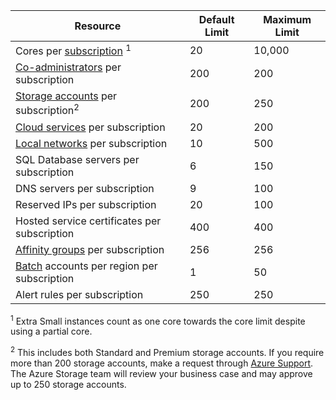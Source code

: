 Resource|Default Limit|Maximum Limit
---|---|---
Cores per [subscription](../articles/billing-buy-sign-up-azure-subscription.md) <sup>1</sup>|20|10,000
[Co-administrators](../articles/billing-add-change-azure-subscription-administrator.md) per subscription|200|200
[Storage accounts](../articles/storage/storage-create-storage-account.md) per subscription<sup>2</sup>|200|250
[Cloud services](../articles/cloud-services/cloud-services-choose-me.md) per subscription|20|200
[Local networks](http://msdn.microsoft.com/library/jj157100.aspx) per subscription|10|500
SQL Database servers per subscription|6|150
DNS servers per subscription|9|100
Reserved IPs per subscription|20|100
Hosted service certificates per subscription|400|400
[Affinity groups](../articles/virtual-network/virtual-networks-migrate-to-regional-vnet.md) per subscription|256|256
[Batch](https://azure.microsoft.com/services/batch/) accounts per region per subscription|1|50
Alert rules per subscription|250|250

<sup>1</sup> Extra Small instances count as one core towards the core limit despite using a partial core.

<sup>2</sup> This includes both Standard and Premium storage accounts. If you require more than 200 storage accounts, make a request through [Azure Support](https://azure.microsoft.com/support/faq/). The Azure Storage team will review your business case and may approve up to 250 storage accounts. 
